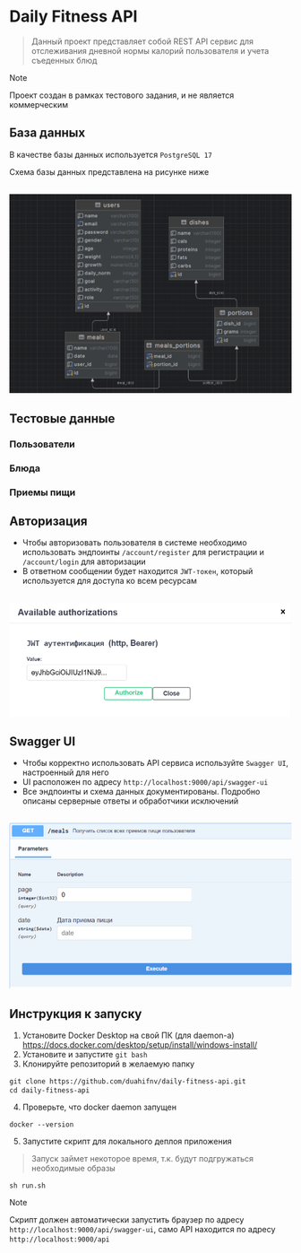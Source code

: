 # Daily Fitness API
> Данный проект представляет собой REST API сервис для отслеживания дневной нормы калорий пользователя и учета съеденных блюд

> [!NOTE]  
> Проект создан в рамках тестового задания, и не является коммерческим

## База данных
В качестве базы данных используется `PostgreSQL 17`

Схема базы данных представлена на рисунке ниже

<br>![screenshot](images/db-schema.png)

## Тестовые данные
### Пользователи
### Блюда
### Приемы пищи
## Авторизация
- Чтобы авторизовать пользователя в системе необходимо использовать эндпоинты `/account/register` для регистрации и `/account/login` для авторизации
- В ответном сообщении будет находится `JWT-токен`, который используется для доступа ко всем ресурсам

<br>![screenshot](images/swagger-ui-auth.png)
## Swagger UI
- Чтобы корректно использовать API сервиса используйте `Swagger UI`, настроенный для него
- UI расположен по адресу `http://localhost:9000/api/swagger-ui`
- Все эндпоинты и схема данных документированы. Подробно описаны серверные ответы и обработчики исключений

<br>![screenshot](images/swagger-ui.png)
## Инструкция к запуску

1. Установите Docker Desktop на свой ПК (для daemon-а) https://docs.docker.com/desktop/setup/install/windows-install/
2. Установите и запустите `git bash`
3. Клонируйте репозиторий в желаемую папку

```shell
git clone https://github.com/duahifnv/daily-fitness-api.git
cd daily-fitness-api
```

4. Проверьте, что docker daemon запущен

```shell
docker --version
```

5. Запустите скрипт для локального деплоя приложения

>Запуск займет некоторое время, т.к. будут подгружаться необходимые образы
```shell
sh run.sh
```

> [!NOTE]  
> Скрипт должен автоматически запустить браузер по адресу `http://localhost:9000/api/swagger-ui`, само API находится по адресу `http://localhost:9000/api`
